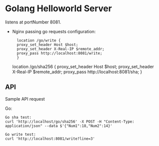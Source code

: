 # Golang Helloworld Server

listens at portNumber 8081.
- Nginx passing go requests configuration:

        location /go/write {
        proxy_set_header Host $host;
        proxy_set_header X-Real-IP $remote_addr;
        proxy_pass http://localhost:8081/write;
        }

	location /go/sha256 {
        proxy_set_header Host $host;
        proxy_set_header X-Real-IP $remote_addr;
        proxy_pass http://localhost:8081/sha;
        }

## API
Sample API request 

Go: 

	Go sha test:
	curl 'http://localhost/go/sha256' -X POST -H "Content-Type: application/json" --data $'{"Num1":18,"Num2":14}'

	Go write test: 
	curl 'http://localhost:8081/write?line=3'

